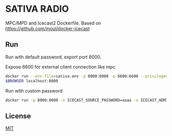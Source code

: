 SATIVA RADIO
=============

MPC/MPD and Icecast2 Dockerfile. Based on https://github.com/moul/docker-icecast

## Run

Run with default password, export port 8000.

Expose 6600 for external client connection like mpc

```bash
docker run --env-file=sativa.env -p 8000:8000 -p 6600:6600 --privileged --cap-add SYS_ADMIN --cap-add MKNOD --device=/dev/fuse --security-opt apparmor:unconfined -v /Users/nicolasjustiniano/Music/Music\ Converter:/opt/music sativa
$BROWSER localhost:8000
```

Run with custom password

```bash
docker run -p 8000:8000 -e ICECAST_SOURCE_PASSWORD=aaaa -e ICECAST_ADMIN_PASSWORD=bbbb -e ICECAST_PASSWORD=cccc -e ICECAST_RELAY_PASSWORD=dddd <local music directory>:/opt/music alastairhm/docker-icecast
```


## License

[MIT](https://github.com/moul/docker-icecast/blob/master/LICENSE.md)
